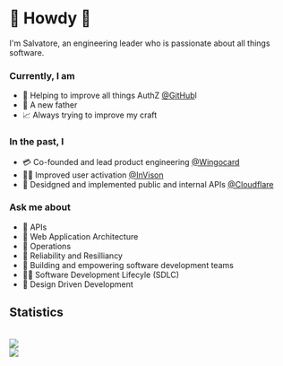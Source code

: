 # 👋 Howdy 🤠

I'm Salvatore, an engineering leader who is passionate about all things software.

### Currently, I am

* 💪 Helping to improve all things AuthZ [@GitHub](https://github.com/github)l
* 👶 A new father
* 📈 Always trying to improve my craft


### In the past, I

* 💳 Co-founded and lead product engineering [@Wingocard](https://github.com/wingocard)
* 👨‍🎨 Improved user activation [@InVison](https://github.com/invisionapp)
* 🤖 Desidgned and implemented public and internal APIs [@Cloudflare](https://github.com/cloudflare)

### Ask me about

* 🚪 APIs
* 🕋 Web Application Architecture
* 🚨 Operations
* 🗿 Reliability and Resilliancy
* 👏 Building and empowering software development teams
* 🚴‍♂️ Software Development Lifecyle (SDLC)
* 🍥 Design Driven Development

## Statistics

<br>
<a href="https://github.com/anuraghazra/github-readme-stats">
  <img align="center" src="https://github-readme-stats.vercel.app/api/top-langs/?username=iToto&langs_count=10&layout=compact&theme=gruvbox&hide=python, javascript,html,css" />
</a>

<br>
<a href="https://github.com/anuraghazra/convoychat">
  <img align="center" src="https://github-readme-stats.vercel.app/api?username=iToto&count_private=true&show_icons=true&theme=gruvbox" />
</a>
